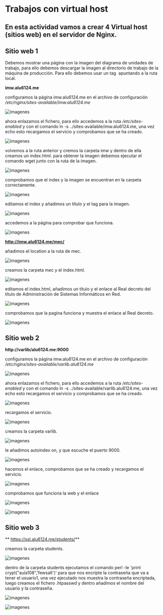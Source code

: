 # **Trabajos con virtual host**

## En esta actividad vamos a crear 4 Virtual host (sitios web) en el servidor de **Nginx**.

## Sitio web 1

Debemos mostrar una página con la imagen del diagrama de unidades de trabajo, para ello debemos descargar la imagen al directorio de trabajo de la máquina de producción.
Para ello debemos usar un tag <img> apuntando a la ruta local.

**imw.alu6124.me**

configuramos la página imw.alu6124.me en el archivo de configuración */etc/nginx/sites-available/imw.alu6124.me*

![imagenes](imagenes/1.PNG)

ahora enlazamos el fichero, para ello accedemos a la ruta */etc/sites-enabled* y con el comando ln -s ../sites-available/imw.alu6124.me, una vez echo esto recargamos el servicio y comprobamos que se ha creado.

![imagenes](imagenes/2.PNG)

volvemos a la ruta anterior y cremos la carpeta imw y dentro de ella creamos un index.html.
para obtener la imagen debemos ejecutar el comando wget junto con la ruta de la imagen.

![imagenes](imagenes/3.PNG)

comprobamos que el index y la imagen se encuentran en la carpeta correctamente.

![imagenes](imagenes/4.PNG)

editamos el index y añadimos un título y el tag para la imagen.

![imagenes](imagenes/5.PNG)

accedemos a la página para comprobar que funciona.

![imagenes](imagenes/6.PNG)

**http://imw.alu6124.me/mec/**

añadimos el location a la ruta de mec.

![imagenes](imagenes/1.PNG)

creamos la carpeta mec y el index.html.

![imagenes](imagenes/7.PNG)

editamos el index.html, añadimos un título y el enlace al Real decreto del título de Administración de Sistemas Informáticos en Red.

![imagenes](imagenes/8.PNG)

comprobamos que la pagina funciona y muestra el enlace al Real decreto.

![imagenes](imagenes/9.PNG)


## Sitio web 2

**http://varlib/alu6124.me:9000**

configuramos la página imw.alu6124.me en el archivo de configuración */etc/nginx/sites-available/varlib.alu6124.me*

![imagenes](imagenes/11.PNG)

ahora enlazamos el fichero, para ello accedemos a la ruta */etc/sites-enabled* y con el comando ln -s ../sites-available/varlib.alu6124.me, una vez echo esto recargamos el servicio y comprobamos que se ha creado.

![imagenes](imagenes/12.PNG)


recargamos el servicio.

![imagenes](imagenes/13.PNG)

creamos la carpeta varlib.

![imagenes](imagenes/14.PNG)

le añadimos autoindex on, y que escuche el puerto 9000.

![imagenes](imagenes/15.PNG)

hacemos el enlace, comprobamos que se ha creado y recargamos el servicio.

![imagenes](imagenes/16.PNG)

comprobamos que funciona la web y el enlace

![imagenes](imagenes/17.PNG)

![imagenes](imagenes/18.PNG)

## Sitio web 3

** https://ssl.alu6124.me/students/**

creamos la carpeta students.

![imagenes](imagenes/21.PNG)

dentro de la carpeta students ejecutamos el comando perl -le 'print crypt("aula108",'fewsalt')' para que nos encripte la contraseña que va a tener el usuario1, una vez ejecutado nos muestra la contraseña encriptada, luego creamos el fichero .htpasswd y dentro añadimos el nombre del usuario y la contraseña.

![imagenes](imagenes/22.PNG)

![imagenes](imagenes/23.PNG)

